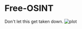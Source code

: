 # Free-OSINT
Don't let this get taken down.
![plot](.Free-OSINT/static-assets-upload101307267070722489.gif)
